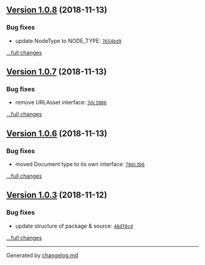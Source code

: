 ## [Version 1.0.8](https://github.com/animify/Flow/releases/tag/v1.0.8) (2018-11-13)

### Bug fixes

- update NodeType to NODE_TYPE: [`7654bd9`](https://github.com/animify/Flow/commit/7654bd9)

[...full changes](https://github.com/animify/Flow/compare/v1.0.7...v1.0.8)

## [Version 1.0.7](https://github.com/animify/Flow/releases/tag/v1.0.7) (2018-11-13)

### Bug fixes

- remove URLAsset interface: [`3dc1086`](https://github.com/animify/Flow/commit/3dc1086)

[...full changes](https://github.com/animify/Flow/compare/v1.0.6...v1.0.7)

## [Version 1.0.6](https://github.com/animify/Flow/releases/tag/v1.0.6) (2018-11-13)

### Bug fixes

- moved Document type to its own interface: [`78dc3b6`](https://github.com/animify/Flow/commit/78dc3b6)

[...full changes](https://github.com/animify/Flow/compare/v1.0.5...v1.0.6)

## [Version 1.0.3](https://github.com/animify/Flow/releases/tag/v1.0.3) (2018-11-12)

### Bug fixes

- update structure of package & source: [`48d70cd`](https://github.com/animify/Flow/commit/48d70cd)

[...full changes](https://github.com/animify/Flow/compare/v1.0.2...v1.0.3)


---

Generated by [changelog.md](https://github.com/egoist/changelog.md)

